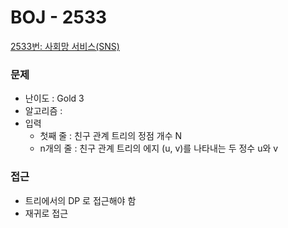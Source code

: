 # BOJ - 2533

[2533번: 사회망 서비스(SNS)](https://www.acmicpc.net/problem/2533)

### 문제

- 난이도 : Gold 3
- 알고리즘 :
- 입력
    - 첫째 줄 : 친구 관계 트리의 정점 개수 N
    - n개의 줄 : 친구 관계 트리의 에지 (u, v)를 나타내는 두 정수 u와 v

### 접근

- 트리에서의 DP 로 접근해야 함
- 재귀로 접근
